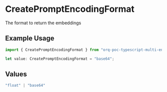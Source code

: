 # CreatePromptEncodingFormat

The format to return the embeddings

## Example Usage

```typescript
import { CreatePromptEncodingFormat } from "orq-poc-typescript-multi-env-version/models/operations";

let value: CreatePromptEncodingFormat = "base64";
```

## Values

```typescript
"float" | "base64"
```